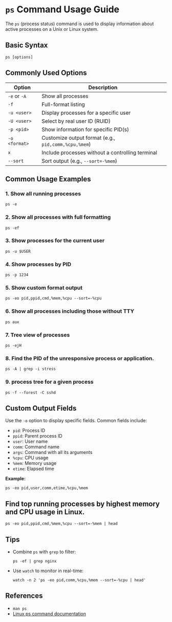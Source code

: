 # `ps` Command Usage Guide

The `ps` (process status) command is used to display information about active processes on a Unix or Linux system.

## Basic Syntax

```
ps [options]
```

## Commonly Used Options

| Option         | Description                                                  |
|----------------|--------------------------------------------------------------|
| `-e` or `-A`   | Show all processes                                           |
| `-f`           | Full-format listing                                          |
| `-u <user>`    | Display processes for a specific user                        |
| `-U <user>`    | Select by real user ID (RUID)                                |
| `-p <pid>`     | Show information for specific PID(s)                         |
| `-o <format>`  | Customize output format (e.g., `pid,comm,%cpu,%mem`)        |
| `x`            | Include processes without a controlling terminal             |
| `--sort`       | Sort output (e.g., `--sort=-%mem`)                           |

## Common Usage Examples

### 1. Show all running processes

```
ps -e
```

### 2. Show all processes with full formatting

```
ps -ef
```

### 3. Show processes for the current user

```
ps -u $USER
```

### 4. Show processes by PID

```
ps -p 1234
```

### 5. Show custom format output

```
ps -eo pid,ppid,cmd,%mem,%cpu --sort=-%cpu
```

### 6. Show all processes including those without TTY

```
ps aux
```

### 7. Tree view of processes

```
ps -ejH
```

### 8. Find the PID of the unresponsive process or application.

```
ps -A | grep -i stress
```

### 9.  process tree for a given process 

```
ps -f --forest -C sshd
```

## Custom Output Fields

Use the `-o` option to display specific fields. Common fields include:

- `pid`: Process ID  
- `ppid`: Parent process ID  
- `user`: User name  
- `comm`: Command name  
- `args`: Command with all its arguments  
- `%cpu`: CPU usage  
- `%mem`: Memory usage  
- `etime`: Elapsed time  

**Example:**

```
ps -eo pid,user,comm,etime,%cpu,%mem
```


## Find top running processes by highest memory and CPU usage in Linux.
```
ps -eo pid,ppid,cmd,%mem,%cpu --sort=-%mem | head
```

## Tips

- Combine `ps` with `grep` to filter:

  ```
  ps -ef | grep nginx
  ```

- Use `watch` to monitor in real-time:

  ```
  watch -n 2 'ps -eo pid,comm,%cpu,%mem --sort=-%cpu | head'
  ```


## References

- `man ps`  
- [Linux ps command documentation](https://man7.org/linux/man-pages/man1/ps.1.html)
